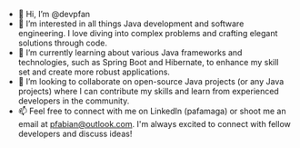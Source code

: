 - 👋 Hi, I’m @devpfan
- 👀 I’m interested in all things Java development and software engineering. I love diving into complex problems and crafting elegant solutions through code.
- 🌱 I’m currently learning about various Java frameworks and technologies, such as Spring Boot and Hibernate, to enhance my skill set and create more robust applications.
- 💞️ I’m looking to collaborate on open-source Java projects (or any Java projects) where I can contribute my skills and learn from experienced developers in the community.
- 📫 Feel free to connect with me on LinkedIn (pafamaga) or shoot me an email at pfabian@outlook.com. I'm always excited to connect with fellow developers and discuss ideas!

<!---
devpfan/devpfan is a ✨ special ✨ repository because its `README.md` (this file) appears on your GitHub profile.
You can click the Preview link to take a look at your changes.
--->
